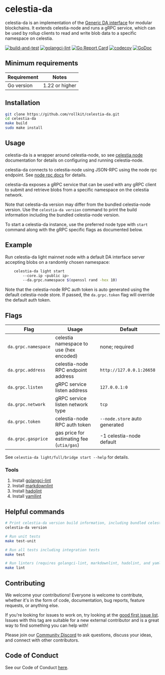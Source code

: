 # celestia-da

celestia-da is an implementation of the [Generic DA interface](https://github.com/rollkit/go-da)
for modular blockchains. It extends celestia-node and runs a gRPC service,
which can be used by rollup clients to read and write blob data to a specific
namespace on celestia.

<!-- markdownlint-disable MD013 -->
[![build-and-test](https://github.com/rollkit/celestia-da/actions/workflows/ci_release.yml/badge.svg)](https://github.com/rollkit/celestia-da/actions/workflows/ci_release.yml)
[![golangci-lint](https://github.com/rollkit/celestia-da/actions/workflows/lint.yml/badge.svg)](https://github.com/rollkit/celestia-da/actions/workflows/lint.yml)
[![Go Report Card](https://goreportcard.com/badge/github.com/rollkit/celestia-da)](https://goreportcard.com/report/github.com/rollkit/celestia-da)
[![codecov](https://codecov.io/gh/rollkit/celestia-da/branch/main/graph/badge.svg?token=CWGA4RLDS9)](https://codecov.io/gh/rollkit/celestia-da)
[![GoDoc](https://godoc.org/github.com/rollkit/celestia-da?status.svg)](https://godoc.org/github.com/rollkit/celestia-da)
<!-- markdownlint-enable MD013 -->

## Minimum requirements

| Requirement | Notes          |
| ----------- |----------------|
| Go version  | 1.22 or higher |

## Installation

```sh
git clone https://github.com/rollkit/celestia-da.git
cd celestia-da
make build
sudo make install
```

## Usage

celestia-da is a wrapper around celestia-node, so see
[celestia node](https://github.com/celestiaorg/celestia-node) documentation for
details on configuring and running celestia-node.

celestia-da connects to celestia-node using JSON-RPC using the node rpc
endpoint. See [node rpc docs](https://node-rpc-docs.celestia.org/) for details.

celestia-da exposes a gRPC service that can be used with any gRPC client to
submit and retrieve blobs from a specific
namespace on the celestia network.

Note that celestia-da version may differ from the bundled celestia-node
version. Use the `celestia-da version` command to print the build information
including the bundled celestia-node version.

To start a celestia-da instance, use the preferred node type with `start`
command along with the gRPC specific flags as documented below.

## Example

Run celestia-da light mainnet node with a default DA interface server
accepting blobs on a randomly chosen namespace:

```sh
    celestia-da light start
        --core.ip <public ip>
        --da.grpc.namespace $(openssl rand -hex 10)
```

Note that the celestia-node RPC auth token is auto generated using the default
celestia-node store. If passed, the `da.grpc.token` flag
will override the default auth token.

## Flags

| Flag                         | Usage                                   | Default                     |
| ---------------------------- |-----------------------------------------|-----------------------------|
| `da.grpc.namespace`            | celestia namespace to use (hex encoded) | none; required              |
| `da.grpc.address`              | celestia-node RPC endpoint address      | `http://127.0.0.1:26658`      |
| `da.grpc.listen`               | gRPC service listen address             | `127.0.0.1:0`                 |
| `da.grpc.network`              | gRPC service listen network type        | `tcp`                         |
| `da.grpc.token`                | celestia-node RPC auth token            | `--node.store` auto generated |
| `da.grpc.gasprice`             | gas price for estimating fee (`utia/gas`) | -1 celestia-node default    |

See `celestia-da light/full/bridge start --help` for details.

### Tools

1. Install [golangci-lint](https://golangci-lint.run/welcome/install/)
1. Install [markdownlint](https://github.com/DavidAnson/markdownlint)
1. Install [hadolint](https://github.com/hadolint/hadolint)
1. Install [yamllint](https://yamllint.readthedocs.io/en/stable/quickstart.html)

## Helpful commands

```sh
# Print celestia-da version build information, including bundled celestia-node version
celestia-da version

# Run unit tests
make test-unit

# Run all tests including integration tests
make test

# Run linters (requires golangci-lint, markdownlint, hadolint, and yamllint)
make lint
```

## Contributing

We welcome your contributions! Everyone is welcome to contribute, whether it's
in the form of code, documentation, bug reports, feature
requests, or anything else.

If you're looking for issues to work on, try looking at the
[good first issue list](https://github.com/rollkit/celestia-da/issues?q=is%3Aissue+is%3Aopen+label%3A%22good+first+issue%22).
Issues with this tag are suitable for a new external contributor and is a great
way to find something you can help with!

Please join our
[Community Discord](https://discord.com/invite/YsnTPcSfWQ)
to ask questions, discuss your ideas, and connect with other contributors.

## Code of Conduct

See our Code of Conduct [here](https://docs.celestia.org/community/coc).
